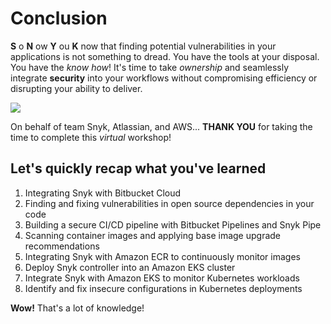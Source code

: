 # Conclusion

**S** o **N** ow **Y** ou **K** now that finding potential vulnerabilities in your applications is not something to dread. You have the tools at your disposal. You have the _know how_! It's time to take _ownership_ and seamlessly integrate **security** into your workflows without compromising efficiency or disrupting your ability to deliver.

![](https://partner-workshop-assets.s3.us-east-2.amazonaws.com/snyk-conclusion.png)

On behalf of team Snyk, Atlassian, and AWS... **THANK YOU** for taking the time to complete this _virtual_ workshop!

## Let's quickly recap what you've learned

1. Integrating Snyk with Bitbucket Cloud
2. Finding and fixing vulnerabilities in open source dependencies in your code
3. Building a secure CI/CD pipeline with Bitbucket Pipelines and Snyk Pipe
4. Scanning container images and applying base image upgrade recommendations
5. Integrating Snyk with Amazon ECR to continuously monitor images
6. Deploy Snyk controller into an Amazon EKS cluster
7. Integrate Snyk with Amazon EKS to monitor Kubernetes workloads
8. Identify and fix insecure configurations in Kubernetes deployments

**Wow!** That's a lot of knowledge!
